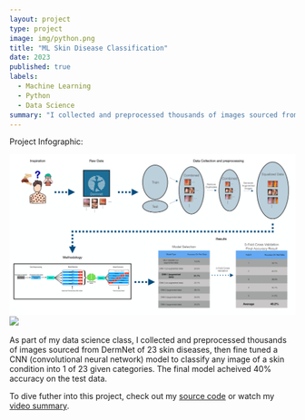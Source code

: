 ```yaml
---
layout: project
type: project
image: img/python.png
title: "ML Skin Disease Classification"
date: 2023
published: true
labels:
  - Machine Learning
  - Python
  - Data Science
summary: "I collected and preprocessed thousands of images sourced from DermNet of 23 skin diseases, then fine tuned a CNN (convolutional neural network) model to classify any image of a skin condition into 1 of 23 given categories. The model acheived 40% accuracy on the test data."
---
```


Project Infographic:

<div class="text-center p-4">
    <img width="750px" src="../img/Infographic.png" class="img-thumbnail" >
</div>

<div class="text-center p-4">
    <img width="700px" src="../img/Methodology.png" class="img-thumbnail" >
</div>

As part of my data science class, I collected and preprocessed thousands of images sourced from DermNet of 23 skin diseases, then fine tuned a CNN (convolutional neural network) model to classify any image of a skin condition into 1 of 23 given categories. The final model acheived 40% accuracy on the test data.

To dive futher into this project, check out my [source code](https://github.com/JustinLisoway/Skin_Disease_Detection_ML) or watch my [video summary](https://www.youtube.com/watch?v=YsgPvooVUF4).
